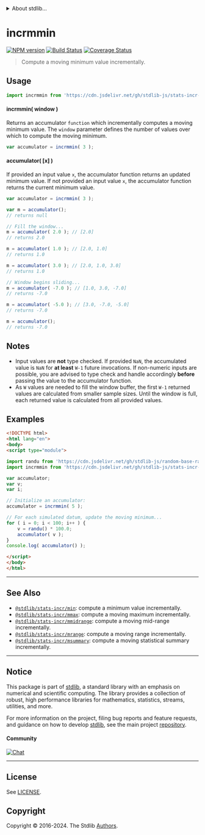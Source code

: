 <!--

@license Apache-2.0

Copyright (c) 2018 The Stdlib Authors.

Licensed under the Apache License, Version 2.0 (the "License");
you may not use this file except in compliance with the License.
You may obtain a copy of the License at

   http://www.apache.org/licenses/LICENSE-2.0

Unless required by applicable law or agreed to in writing, software
distributed under the License is distributed on an "AS IS" BASIS,
WITHOUT WARRANTIES OR CONDITIONS OF ANY KIND, either express or implied.
See the License for the specific language governing permissions and
limitations under the License.

-->


<details>
  <summary>
    About stdlib...
  </summary>
  <p>We believe in a future in which the web is a preferred environment for numerical computation. To help realize this future, we've built stdlib. stdlib is a standard library, with an emphasis on numerical and scientific computation, written in JavaScript (and C) for execution in browsers and in Node.js.</p>
  <p>The library is fully decomposable, being architected in such a way that you can swap out and mix and match APIs and functionality to cater to your exact preferences and use cases.</p>
  <p>When you use stdlib, you can be absolutely certain that you are using the most thorough, rigorous, well-written, studied, documented, tested, measured, and high-quality code out there.</p>
  <p>To join us in bringing numerical computing to the web, get started by checking us out on <a href="https://github.com/stdlib-js/stdlib">GitHub</a>, and please consider <a href="https://opencollective.com/stdlib">financially supporting stdlib</a>. We greatly appreciate your continued support!</p>
</details>

# incrmmin

[![NPM version][npm-image]][npm-url] [![Build Status][test-image]][test-url] [![Coverage Status][coverage-image]][coverage-url] <!-- [![dependencies][dependencies-image]][dependencies-url] -->

> Compute a moving minimum value incrementally.



<section class="usage">

## Usage

```javascript
import incrmmin from 'https://cdn.jsdelivr.net/gh/stdlib-js/stats-incr-mmin@v0.2.2-esm/index.mjs';
```

#### incrmmin( window )

Returns an accumulator `function` which incrementally computes a moving minimum value. The `window` parameter defines the number of values over which to compute the moving minimum.

```javascript
var accumulator = incrmmin( 3 );
```

#### accumulator( \[x] )

If provided an input value `x`, the accumulator function returns an updated minimum value. If not provided an input value `x`, the accumulator function returns the current minimum value.

```javascript
var accumulator = incrmmin( 3 );

var m = accumulator();
// returns null

// Fill the window...
m = accumulator( 2.0 ); // [2.0]
// returns 2.0

m = accumulator( 1.0 ); // [2.0, 1.0]
// returns 1.0

m = accumulator( 3.0 ); // [2.0, 1.0, 3.0]
// returns 1.0

// Window begins sliding...
m = accumulator( -7.0 ); // [1.0, 3.0, -7.0]
// returns -7.0

m = accumulator( -5.0 ); // [3.0, -7.0, -5.0]
// returns -7.0

m = accumulator();
// returns -7.0
```

</section>

<!-- /.usage -->

<section class="notes">

## Notes

-   Input values are **not** type checked. If provided `NaN`, the accumulated value is `NaN` for **at least** `W-1` future invocations. If non-numeric inputs are possible, you are advised to type check and handle accordingly **before** passing the value to the accumulator function.
-   As `W` values are needed to fill the window buffer, the first `W-1` returned values are calculated from smaller sample sizes. Until the window is full, each returned value is calculated from all provided values.

</section>

<!-- /.notes -->

<section class="examples">

## Examples

<!-- eslint no-undef: "error" -->

```html
<!DOCTYPE html>
<html lang="en">
<body>
<script type="module">

import randu from 'https://cdn.jsdelivr.net/gh/stdlib-js/random-base-randu@esm/index.mjs';
import incrmmin from 'https://cdn.jsdelivr.net/gh/stdlib-js/stats-incr-mmin@v0.2.2-esm/index.mjs';

var accumulator;
var v;
var i;

// Initialize an accumulator:
accumulator = incrmmin( 5 );

// For each simulated datum, update the moving minimum...
for ( i = 0; i < 100; i++ ) {
    v = randu() * 100.0;
    accumulator( v );
}
console.log( accumulator() );

</script>
</body>
</html>
```

</section>

<!-- /.examples -->

<!-- Section for related `stdlib` packages. Do not manually edit this section, as it is automatically populated. -->

<section class="related">

* * *

## See Also

-   <span class="package-name">[`@stdlib/stats-incr/min`][@stdlib/stats/incr/min]</span><span class="delimiter">: </span><span class="description">compute a minimum value incrementally.</span>
-   <span class="package-name">[`@stdlib/stats-incr/mmax`][@stdlib/stats/incr/mmax]</span><span class="delimiter">: </span><span class="description">compute a moving maximum incrementally.</span>
-   <span class="package-name">[`@stdlib/stats-incr/mmidrange`][@stdlib/stats/incr/mmidrange]</span><span class="delimiter">: </span><span class="description">compute a moving mid-range incrementally.</span>
-   <span class="package-name">[`@stdlib/stats-incr/mrange`][@stdlib/stats/incr/mrange]</span><span class="delimiter">: </span><span class="description">compute a moving range incrementally.</span>
-   <span class="package-name">[`@stdlib/stats-incr/msummary`][@stdlib/stats/incr/msummary]</span><span class="delimiter">: </span><span class="description">compute a moving statistical summary incrementally.</span>

</section>

<!-- /.related -->

<!-- Section for all links. Make sure to keep an empty line after the `section` element and another before the `/section` close. -->


<section class="main-repo" >

* * *

## Notice

This package is part of [stdlib][stdlib], a standard library with an emphasis on numerical and scientific computing. The library provides a collection of robust, high performance libraries for mathematics, statistics, streams, utilities, and more.

For more information on the project, filing bug reports and feature requests, and guidance on how to develop [stdlib][stdlib], see the main project [repository][stdlib].

#### Community

[![Chat][chat-image]][chat-url]

---

## License

See [LICENSE][stdlib-license].


## Copyright

Copyright &copy; 2016-2024. The Stdlib [Authors][stdlib-authors].

</section>

<!-- /.stdlib -->

<!-- Section for all links. Make sure to keep an empty line after the `section` element and another before the `/section` close. -->

<section class="links">

[npm-image]: http://img.shields.io/npm/v/@stdlib/stats-incr-mmin.svg
[npm-url]: https://npmjs.org/package/@stdlib/stats-incr-mmin

[test-image]: https://github.com/stdlib-js/stats-incr-mmin/actions/workflows/test.yml/badge.svg?branch=v0.2.2
[test-url]: https://github.com/stdlib-js/stats-incr-mmin/actions/workflows/test.yml?query=branch:v0.2.2

[coverage-image]: https://img.shields.io/codecov/c/github/stdlib-js/stats-incr-mmin/main.svg
[coverage-url]: https://codecov.io/github/stdlib-js/stats-incr-mmin?branch=main

<!--

[dependencies-image]: https://img.shields.io/david/stdlib-js/stats-incr-mmin.svg
[dependencies-url]: https://david-dm.org/stdlib-js/stats-incr-mmin/main

-->

[chat-image]: https://img.shields.io/gitter/room/stdlib-js/stdlib.svg
[chat-url]: https://app.gitter.im/#/room/#stdlib-js_stdlib:gitter.im

[stdlib]: https://github.com/stdlib-js/stdlib

[stdlib-authors]: https://github.com/stdlib-js/stdlib/graphs/contributors

[umd]: https://github.com/umdjs/umd
[es-module]: https://developer.mozilla.org/en-US/docs/Web/JavaScript/Guide/Modules

[deno-url]: https://github.com/stdlib-js/stats-incr-mmin/tree/deno
[deno-readme]: https://github.com/stdlib-js/stats-incr-mmin/blob/deno/README.md
[umd-url]: https://github.com/stdlib-js/stats-incr-mmin/tree/umd
[umd-readme]: https://github.com/stdlib-js/stats-incr-mmin/blob/umd/README.md
[esm-url]: https://github.com/stdlib-js/stats-incr-mmin/tree/esm
[esm-readme]: https://github.com/stdlib-js/stats-incr-mmin/blob/esm/README.md
[branches-url]: https://github.com/stdlib-js/stats-incr-mmin/blob/main/branches.md

[stdlib-license]: https://raw.githubusercontent.com/stdlib-js/stats-incr-mmin/main/LICENSE

<!-- <related-links> -->

[@stdlib/stats/incr/min]: https://github.com/stdlib-js/stats-incr-min/tree/esm

[@stdlib/stats/incr/mmax]: https://github.com/stdlib-js/stats-incr-mmax/tree/esm

[@stdlib/stats/incr/mmidrange]: https://github.com/stdlib-js/stats-incr-mmidrange/tree/esm

[@stdlib/stats/incr/mrange]: https://github.com/stdlib-js/stats-incr-mrange/tree/esm

[@stdlib/stats/incr/msummary]: https://github.com/stdlib-js/stats-incr-msummary/tree/esm

<!-- </related-links> -->

</section>

<!-- /.links -->
